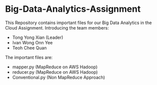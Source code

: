 # Big-Data-Analytics-Assignment

This Repository contains important files for our Big Data Analytics in the Cloud Assignment. 
Introducing the team members:
- Tong Yong Xian (Leader)
- Ivan Wong Onn Yee
- Teoh Chee Quan 

The important files are:
- mapper.py (MapReduce on AWS Hadoop)
- reducer.py (MapReduce on AWS Hadoop)
- Conventional.py (Non MapReduce Approach)
